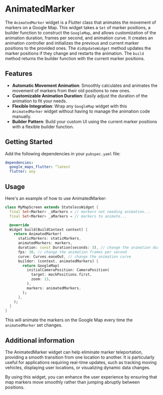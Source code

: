 # AnimatedMarker

The `AnimatedMarker` widget is a Flutter class that animates the movement of markers on a Google Map. This widget takes a `Set` of marker positions, a builder function to construct the `GoogleMap`, and allows customization of the animation duration, frames per second, and animation curve. It creates an animation controller and initializes the previous and current marker positions to the provided ones. The `didUpdateWidget` method updates the marker positions if they change and restarts the animation. The `build` method returns the builder function with the current marker positions.

## Features

- **Automatic Movement Animation**: Smoothly calculates and animates the movement of markers from their old positions to new ones.
- **Customizable Animation Duration**: Easily adjust the duration of the animation to fit your needs.
- **Flexible Integration**: Wrap any `GoogleMap` widget with this `AnimatedMarker` widget without having to manage the animation code manually.
- **Builder Pattern**: Build your custom UI using the current marker positions with a flexible builder function.

## Getting Started

Add the following dependencies in your `pubspec.yaml` file:

```yaml
dependencies:
  google_maps_flutter: ^latest
  flutter: any
```

## Usage

Here's an example of how to use AnimatedMarker:

```dart
class MyMapScreen extends StatelessWidget {
  final Set<Marker> _sMarkers = // markers not needing animation...
  final Set<Marker> _aMarkers = // markers to animate...

  @override
  Widget build(BuildContext context) {
    return AnimatedMarker(
      staticMarkers: staticMarkers,
      animatedMarkers: markers,
      duration: const Duration(seconds: 3), // change the animation duration
      fps: 30, // change the animation frames per second
      curve: Curves.easeOut, // change the animation curve
      builder: (context, animatedMarkers) {
        return GoogleMap(
          initialCameraPosition: CameraPosition(
            target: mockPositions.first,
            zoom: 13,
          ),
          markers: animatedMarkers,
        );
      },
    );
  }
}
```

This will animate the markers on the Google Map every time the `animatedMarker` set changes.

## Additional information

The AnimatedMarker widget can help eliminate marker teleportation, providing a smooth transition from one location to another. It is particularly useful for applications requiring real-time updates, such as tracking moving vehicles, displaying user locations, or visualizing dynamic data changes.

By using this widget, you can enhance the user experience by ensuring that map markers move smoothly rather than jumping abruptly between positions.
